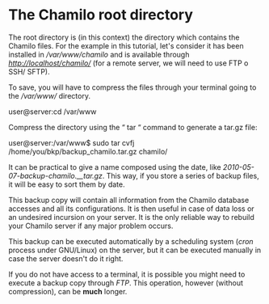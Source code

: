 # The Chamilo root directory

The root directory is \(in this context\) the directory which contains the Chamilo files. For the example in this tutorial, let's consider it has been installed in _/var/www/chamilo_ and is available through [_http://localhost/chamilo/_](http://localhost/chamilo/) \(for a remote server, we will need to use FTP o SSH/ SFTP\).

To save, you will have to compress the files through your terminal going to the _/var/www/_ directory.

user@server:cd /var/www

Compress the directory using the “ tar “ command to generate a tar.gz file:

user@server:/var/www$ sudo tar cvfj /home/you/bkp/backup\_chamilo.tar.gz chamilo/

It can be practical to give a name composed using the date, like _2010-05-07-backup-chamilo.\_\_tar.gz_. This way, if you store a series of backup files, it will be easy to sort them by date.

This backup copy will contain all information from the Chamilo database accesses and all its configurations. It is then useful in case of data loss or an undesired incursion on your server. It is the only reliable way to rebuild your Chamilo server if any major problem occurs.

This backup can be executed automatically by a scheduling system \(_cron_ process under GNU/Linux\) on the server, but it can be executed manually in case the server doesn't do it right.

If you do not have access to a terminal, it is possible you might need to execute a backup copy through _FTP_. This operation, however \(without compression\), can be **much** longer.

